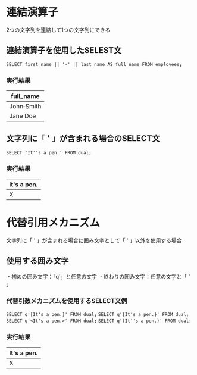 # 連結演算子
2つの文字列を連結して1つの文字列にできる
## 連結演算子を使用したSELEST文
`SELECT first_name || '‐' || last_name AS full_name FROM employees;`
### 実行結果

| full_name  |
| ---------- |
| John‐Smith |
| Jane Doe   |
## 文字列に「 ' 」が含まれる場合のSELECT文
`SELECT 'It''s a pen.' FROM dual;`
### 実行結果

| It's a pen. |
| ----------- |
| X           |
# 代替引用メカニズム
文字列に「 ' 」が含まれる場合に囲み文字として「 ' 」以外を使用する場合
## 使用する囲み文字
・初めの囲み文字：「q'」と任意の文字
・終わりの囲み文字：任意の文字と「 ' 」
### 代替引数メカニズムを使用するSELECT文例
`SELECT q'[It's a pen.]' FROM dual;`
`SELECT q'{It's a pen.}' FROM dual;`
`SELECT q'<It's a pen.>' FROM dual;`
`SELECT q'(It''s a pen.)' FROM dual;`  
### 実行結果

| It's a pen. |
| ----------- |
| X           |
